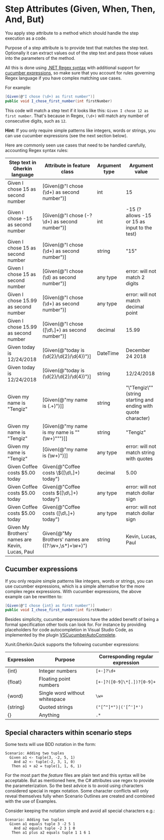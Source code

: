 # Step Attributes (Given, When, Then, And, But)

You apply step attribute to a method which should handle the step execution as a code.

Purpose of a step attribute is to provide text that matches the step text. Optionally it can extract values out of the step text and pass those values into the parameters of the method.

All this is done using [.NET Regex syntax](https://docs.microsoft.com/en-us/dotnet/standard/base-types/regular-expression-language-quick-reference) with additional support for [cucumber expressions](https://github.com/cucumber/cucumber-expressions#readme), so make sure that you account for rules governing Regex language if you have complex matching use cases.

For example:
```C#
[Given(@"I chose (\d+) as first number")]
public void I_chose_first_number(int firstNumber)
```

This code will match a step text if it looks like this: `Given I chose 12 as first number`. That's because in Regex, `(\d+)` will match any number of consecutive digits, such as `12`.

**Hint**: If you only require simple patterns like integers, words or strings, you can use cucumber expressions (see the next section below).

Here are commonly seen use cases that need to be handled carefully, accounting Regex syntax rules:

| Step text in Gherkin language | Attribute in feature class | Argument type | Argument value |
| ----------------------------- | -------------------------- | ------------- | -------------- |
| Given I chose 15 as second number | [Given(@"I chose (\d+) as second number")] | int | 15 |
| Given I chose -15 as second number | [Given(@"I chose (-?\d+) as second number")] | int | -15 (? allows -15 or 15 as input to the test) |
| Given I chose 15 as second number | [Given(@"I chose (\d+) as second number")] | string | "15" |
| Given I chose 15 as second number | [Given(@"I chose (\d) as second number")] | any type | error: will not match 2 digits |
| Given I chose 15.99 as second number | [Given(@"I chose (\d+) as second number")] | any type | error: will not match decimal point |
| Given I chose 15.99 as second number | [Given(@"I chose ([\d\\.]+) as second number")] | decimal | 15.99 |
| Given today is 12/24/2018 | [Given(@"today is (\d{2}/\d{2}/\d{4})")] | DateTime | December 24 2018 |
| Given today is 12/24/2018 | [Given(@"today is (\d{2}/\d{2}/\d{4})")] | string | 12/24/2018 |
| Given my name is "Tengiz" | [Given(@"my name is (.+)")]] | string | "\\"Tengiz\\"" (string starting and ending with quote character) |
| Given my name is "Tengiz" | [Given(@"my name is my name is ""(\w+)""")]] | string | "Tengiz" |
| Given my name is "Tengiz" | [Given(@"my name is (\w+)")]] | any type | error: will not match string with quotes |
| Given Coffee costs $5.00 today | Given(@"Coffee costs \\$([\d\\.]+) today") | decimal | 5.00 |
| Given Coffee costs $5.00 today | Given(@"Coffee costs $([\d\\.]+) today") | any type | error: will not match dollar sign |
| Given Coffee costs $5.00 today | Given(@"Coffee costs ([\d\\.]+) today") | any type | error: will not match dollar sign |
| Given My Brothers' names are Kevin, Lucas, Paul | Given(@"My Brothers' names are ((?:\w+,\s*)+\w+)") | string | Kevin, Lucas, Paul|

## Cucumber expressions

If you only require simple patterns like integers, words or strings, you can use cucumber expressions, which is a simple alternative for the more complex regex expressions. With cucumber expressions, the above example can be rewritten to:
```C#
[Given(@"I chose {int} as first number")]
public void I_chose_first_number(int firstNumber)
```

Besides simplicity, cucumber expressions have the added benefit of being a formal specification other tools can look for. For instance by providing placeholders for code autocompletion in Visual Studio Code, as implemented by the plugin [VSCucumberAutoComplete](https://github.com/alexkrechik/VSCucumberAutoComplete).

Xunit.Gherkin.Quick supports the following cucumber expressions:

| Expression | Purpose | Corresponding regular expression |
| ---------- | ------- | -------------------------------- |
| {int} | Integer numbers | `[+-]?\d+` |
| {float} | Floating point numbers | `[+-]?([0-9]\*[.])?[0-9]+` |
| {word} | Single word without whitespace | `\w+` |
| {string} | Quoted strings | `("[^"]*")\|('[^']*')` |
| {} | Anything | `.*` |

## Special characters within scenario steps

Some texts will use BDD notation in the form:

```Gherkin
Scenario: Adding two tuples
  Given a1 <- tuple(3, -2, 5, 1)
    And a2 <- tuple(-2, 3, 1, 0)
   Then a1 + a2 = tuple(1, 1, 6, 1)
```

For the most part the *feature* files are plain text and this syntax will be acceptable. But as mentioned here, the C# attributes use regex to provide the parameterization. So the best advice is to avoid using characters considered special in regex notation. Some character conflicts will only reveal themselves fully when Scenario Outlines are created and combined with the use of Examples. 

Consider keeping the notation simple and avoid all special characters e.g.:

```Gherkin
Scenario: Adding two tuples
  Given a1 equals tuple 3 -2 5 1
    And a2 equals tuple -2 3 1 0
   Then a1 plus a2 equals tuple 1 1 6 1
```
